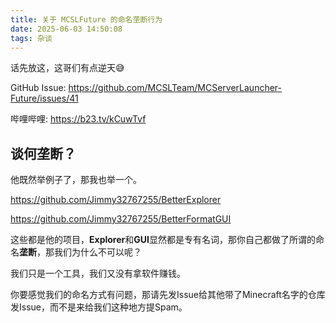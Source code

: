 ```yaml
---
title: 关于 MCSLFuture 的命名垄断行为
date: 2025-06-03 14:50:08
tags: 杂谈
---
```

话先放这，这哥们有点逆天😅

GitHub Issue: <https://github.com/MCSLTeam/MCServerLauncher-Future/issues/41>

哔哩哔哩: <https://b23.tv/kCuwTvf>

## 谈何垄断？
他既然举例子了，那我也举一个。

<https://github.com/Jimmy32767255/BetterExplorer>

<https://github.com/Jimmy32767255/BetterFormatGUI>

这些都是他的项目，**Explorer**和**GUI**显然都是专有名词，那你自己都做了所谓的命名**垄断**，那我们为什么不可以呢？

我们只是一个工具，我们又没有拿软件赚钱。

你要感觉我们的命名方式有问题，那请先发Issue给其他带了Minecraft名字的仓库发Issue，而不是来给我们这种地方提Spam。

